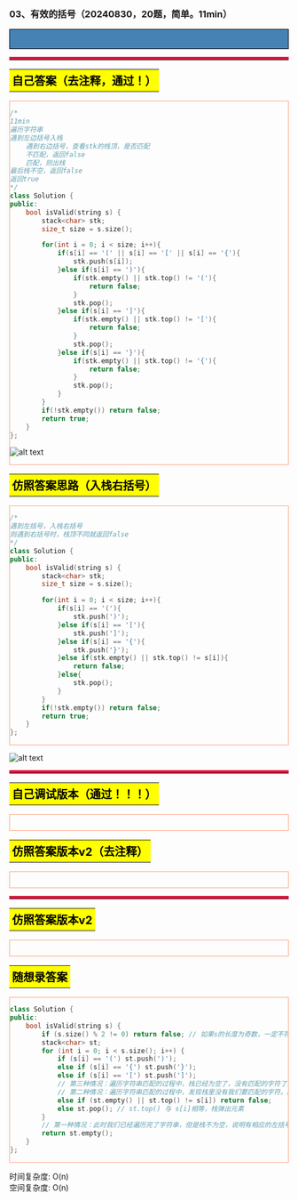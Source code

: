 ### 03、有效的括号（20240830，20题，简单。11min）
<div style="border: 1px solid black; padding: 10px; background-color: SteelBlue;">



  </p>
</div>

<hr style="border-top: 5px solid #DC143C;">
<table>
  <tr>
    <td bgcolor="Yellow" style="padding: 5px; border: 0px solid black;">
      <span style="font-weight: bold; font-size: 20px;color: black;">
      自己答案（去注释，通过！）
      </span>
    </td>
  </tr>
</table>
<div style="padding: 0px; border: 1.5px solid LightSalmon; margin-bottom: 10px;">

```C++ {.line-numbers}
/*
11min
遍历字符串
遇到左边括号入栈
    遇到右边括号，查看stk的栈顶，是否匹配
    不匹配，返回false
    匹配，则出栈
最后栈不空，返回false
返回true
*/
class Solution {
public:
    bool isValid(string s) {
        stack<char> stk;
        size_t size = s.size();

        for(int i = 0; i < size; i++){
            if(s[i] == '(' || s[i] == '[' || s[i] == '{'){
                stk.push(s[i]);
            }else if(s[i] == ')'){
                if(stk.empty() || stk.top() != '('){
                    return false;
                }
                stk.pop();
            }else if(s[i] == ']'){
                if(stk.empty() || stk.top() != '['){
                    return false;
                }
                stk.pop();
            }else if(s[i] == '}'){
                if(stk.empty() || stk.top() != '{'){
                    return false;
                }
                stk.pop();
            }
        }
        if(!stk.empty()) return false;
        return true;
    }
};
```

![alt text](7dd077e21ba51f8c4945d8414edd3a1.png)

</div>

<table>
  <tr>
    <td bgcolor="Yellow" style="padding: 5px; border: 0px solid black;">
      <span style="font-weight: bold; font-size: 20px;color: black;">
      仿照答案思路（入栈右括号）
      </span>
    </td>
  </tr>
</table>

<div style="padding: 0px; border: 1.5px solid LightSalmon; margin-bottom: 10px">

```C++ {.line-numbers}
/*
遇到左括号，入栈右括号
则遇到右括号时，栈顶不同就返回false
*/
class Solution {
public:
    bool isValid(string s) {
        stack<char> stk;
        size_t size = s.size();

        for(int i = 0; i < size; i++){
            if(s[i] == '('){
                stk.push(')');
            }else if(s[i] == '['){
                stk.push(']');
            }else if(s[i] == '{'){
                stk.push('}');
            }else if(stk.empty() || stk.top() != s[i]){
                return false;
            }else{
                stk.pop();
            }
        }
        if(!stk.empty()) return false;
        return true;
    }
};
```
</div>

![alt text](9be5405c0570c3d3b72052d84b182d9.png)

<hr style="border-top: 5px solid #DC143C;">

<table>
  <tr>
    <td bgcolor="Yellow" style="padding: 5px; border: 0px solid black;">
      <span style="font-weight: bold; font-size: 20px;color: black;">
      自己调试版本（通过！！！）
      </span>
    </td>
  </tr>
</table>

<div style="padding: 0px; border: 1.5px solid LightSalmon; margin-bottom: 10px">

```C++ {.line-numbers}


```
</div>

<table>
  <tr>
    <td bgcolor="Yellow" style="padding: 5px; border: 0px solid black;">
      <span style="font-weight: bold; font-size: 20px;color: black;">
      仿照答案版本v2（去注释）
      </span>
    </td>
  </tr>
</table>

<div style="padding: 0px; border: 1.5px solid LightSalmon; margin-bottom: 10px">

```C++ {.line-numbers}


```
</div>

<hr style="border-top: 5px solid #DC143C;">

<table>
  <tr>
    <td bgcolor="Yellow" style="padding: 5px; border: 0px solid black;">
      <span style="font-weight: bold; font-size: 20px;color: black;">
      仿照答案版本v2
      </span>
    </td>
  </tr>
</table>

<div style="padding: 0px; border: 1.5px solid LightSalmon; margin-bottom: 10px">

```C++ {.line-numbers}


```
</div>

<table>
  <tr>
    <td bgcolor="Yellow" style="padding: 5px; border: 0px solid black;">
      <span style="font-weight: bold; font-size: 20px;color: black;">
      随想录答案
      </span>
    </td>
  </tr>
</table>

<div style="padding: 0px; border: 1.5px solid LightSalmon; margin-bottom: 10px">

```C++ {.line-numbers}
class Solution {
public:
    bool isValid(string s) {
        if (s.size() % 2 != 0) return false; // 如果s的长度为奇数，一定不符合要求
        stack<char> st;
        for (int i = 0; i < s.size(); i++) {
            if (s[i] == '(') st.push(')');
            else if (s[i] == '{') st.push('}');
            else if (s[i] == '[') st.push(']');
            // 第三种情况：遍历字符串匹配的过程中，栈已经为空了，没有匹配的字符了，说明右括号没有找到对应的左括号 return false
            // 第二种情况：遍历字符串匹配的过程中，发现栈里没有我们要匹配的字符。所以return false
            else if (st.empty() || st.top() != s[i]) return false;
            else st.pop(); // st.top() 与 s[i]相等，栈弹出元素
        }
        // 第一种情况：此时我们已经遍历完了字符串，但是栈不为空，说明有相应的左括号没有右括号来匹配，所以return false，否则就return true
        return st.empty();
    }
};
```
</div>

时间复杂度: O(n)  
空间复杂度: O(n)